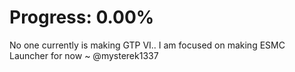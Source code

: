 # Progress: 0.00%
No one currently is making GTP VI..
I am focused on making ESMC Launcher for now ~ @mysterek1337